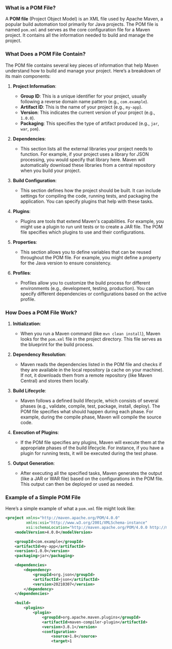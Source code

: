 ### What is a POM File?

A **POM file** (Project Object Model) is an XML file used by Apache Maven, a popular build automation tool primarily for Java projects. The POM file is named `pom.xml` and serves as the core configuration file for a Maven project. It contains all the information needed to build and manage the project.

### What Does a POM File Contain?

The POM file contains several key pieces of information that help Maven understand how to build and manage your project. Here’s a breakdown of its main components:

1. **Project Information**:
   - **Group ID**: This is a unique identifier for your project, usually following a reverse domain name pattern (e.g., `com.example`).
   - **Artifact ID**: This is the name of your project (e.g., `my-app`).
   - **Version**: This indicates the current version of your project (e.g., `1.0.0`).
   - **Packaging**: This specifies the type of artifact produced (e.g., `jar`, `war`, `pom`).

2. **Dependencies**:
   - This section lists all the external libraries your project needs to function. For example, if your project uses a library for JSON processing, you would specify that library here. Maven will automatically download these libraries from a central repository when you build your project.

3. **Build Configuration**:
   - This section defines how the project should be built. It can include settings for compiling the code, running tests, and packaging the application. You can specify plugins that help with these tasks.

4. **Plugins**:
   - Plugins are tools that extend Maven's capabilities. For example, you might use a plugin to run unit tests or to create a JAR file. The POM file specifies which plugins to use and their configurations.

5. **Properties**:
   - This section allows you to define variables that can be reused throughout the POM file. For example, you might define a property for the Java version to ensure consistency.

6. **Profiles**:
   - Profiles allow you to customize the build process for different environments (e.g., development, testing, production). You can specify different dependencies or configurations based on the active profile.

### How Does a POM File Work?

1. **Initialization**:
   - When you run a Maven command (like `mvn clean install`), Maven looks for the `pom.xml` file in the project directory. This file serves as the blueprint for the build process.

2. **Dependency Resolution**:
   - Maven reads the dependencies listed in the POM file and checks if they are available in the local repository (a cache on your machine). If not, it downloads them from a remote repository (like Maven Central) and stores them locally.

3. **Build Lifecycle**:
   - Maven follows a defined build lifecycle, which consists of several phases (e.g., validate, compile, test, package, install, deploy). The POM file specifies what should happen during each phase. For example, during the compile phase, Maven will compile the source code.

4. **Execution of Plugins**:
   - If the POM file specifies any plugins, Maven will execute them at the appropriate phases of the build lifecycle. For instance, if you have a plugin for running tests, it will be executed during the test phase.

5. **Output Generation**:
   - After executing all the specified tasks, Maven generates the output (like a JAR or WAR file) based on the configurations in the POM file. This output can then be deployed or used as needed.

### Example of a Simple POM File

Here’s a simple example of what a `pom.xml` file might look like:

```xml
<project xmlns="http://maven.apache.org/POM/4.0.0"
         xmlns:xsi="http://www.w3.org/2001/XMLSchema-instance"
         xsi:schemaLocation="http://maven.apache.org/POM/4.0.0 http://maven.apache.org/xsd/maven-4.0.0.xsd">
    <modelVersion>4.0.0</modelVersion>

    <groupId>com.example</groupId>
    <artifactId>my-app</artifactId>
    <version>1.0.0</version>
    <packaging>jar</packaging>

    <dependencies>
        <dependency>
            <groupId>org.json</groupId>
            <artifactId>json</artifactId>
            <version>20210307</version>
        </dependency>
    </dependencies>

    <build>
        <plugins>
            <plugin>
                <groupId>org.apache.maven.plugins</groupId>
                <artifactId>maven-compiler-plugin</artifactId>
                <version>3.8.1</version>
                <configuration>
                    <source>1.8</source>
                    <target>1

